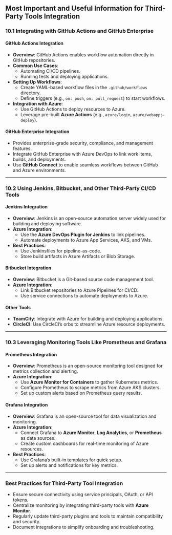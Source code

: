 ## Most Important and Useful Information for **Third-Party Tools Integration**

### **10.1 Integrating with GitHub Actions and GitHub Enterprise**

#### **GitHub Actions Integration**
- **Overview**: GitHub Actions enables workflow automation directly in GitHub repositories.
- **Common Use Cases**:
  - Automating CI/CD pipelines.
  - Running tests and deploying applications.
- **Setting Up Workflows**:
  - Create YAML-based workflow files in the `.github/workflows` directory.
  - Define triggers (e.g., `on: push`, `on: pull_request`) to start workflows.
- **Integration with Azure**:
  - Use GitHub Actions to deploy resources to Azure.
  - Leverage pre-built **Azure Actions** (e.g., `azure/login`, `azure/webapps-deploy`).

#### **GitHub Enterprise Integration**
- Provides enterprise-grade security, compliance, and management features.
- Integrate GitHub Enterprise with Azure DevOps to link work items, builds, and deployments.
- Use **GitHub Connect** to enable seamless workflows between GitHub and Azure environments.

---

### **10.2 Using Jenkins, Bitbucket, and Other Third-Party CI/CD Tools**

#### **Jenkins Integration**
- **Overview**: Jenkins is an open-source automation server widely used for building and deploying software.
- **Azure Integration**:
  - Use the **Azure DevOps Plugin for Jenkins** to link pipelines.
  - Automate deployments to Azure App Services, AKS, and VMs.
- **Best Practices**:
  - Use Jenkinsfiles for pipeline-as-code.
  - Store build artifacts in Azure Artifacts or Blob Storage.

#### **Bitbucket Integration**
- **Overview**: Bitbucket is a Git-based source code management tool.
- **Azure Integration**:
  - Link Bitbucket repositories to Azure Pipelines for CI/CD.
  - Use service connections to automate deployments to Azure.

#### **Other Tools**
- **TeamCity**: Integrate with Azure for building and deploying applications.
- **CircleCI**: Use CircleCI’s orbs to streamline Azure resource deployments.

---

### **10.3 Leveraging Monitoring Tools Like Prometheus and Grafana**

#### **Prometheus Integration**
- **Overview**: Prometheus is an open-source monitoring tool designed for metrics collection and alerting.
- **Azure Integration**:
  - Use **Azure Monitor for Containers** to gather Kubernetes metrics.
  - Configure Prometheus to scrape metrics from Azure AKS clusters.
  - Set up custom alerts based on Prometheus query results.

#### **Grafana Integration**
- **Overview**: Grafana is an open-source tool for data visualization and monitoring.
- **Azure Integration**:
  - Connect Grafana to **Azure Monitor**, **Log Analytics**, or **Prometheus** as data sources.
  - Create custom dashboards for real-time monitoring of Azure resources.
- **Best Practices**:
  - Use Grafana’s built-in templates for quick setup.
  - Set up alerts and notifications for key metrics.

---

### **Best Practices for Third-Party Tool Integration**
- Ensure secure connectivity using service principals, OAuth, or API tokens.
- Centralize monitoring by integrating third-party tools with **Azure Monitor**.
- Regularly update third-party plugins and tools to maintain compatibility and security.
- Document integrations to simplify onboarding and troubleshooting.

